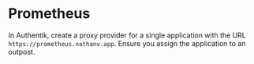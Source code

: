# Prometheus

In Authentik, create a proxy provider for a single application with the URL
`https://prometheus.nathanv.app`. Ensure you assign the application to an outpost.
